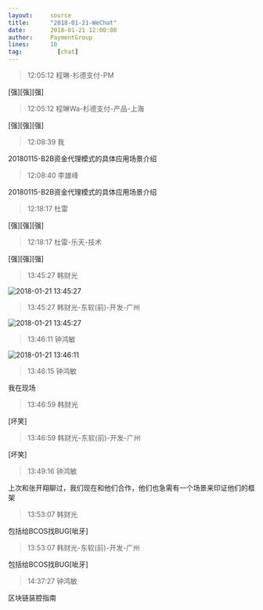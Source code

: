 ```yaml
---
layout:     source 
title:      "2018-01-21-WeChat"
date:       2018-01-21 12:00:00
author:     PaymentGroup
lines:      10 
tag:		  [chat]
---
```

> 12:05:12  程琳-杉德支付-PM  
   
[强][强][强]  
   
> 12:05:12  程琳Wa-杉德支付-产品-上海  
   
[强][强][强]  
   
> 12:08:39  我  
   
20180115-B2B资金代理模式的具体应用场景介绍  
   
> 12:08:40  李雄峰  
   
20180115-B2B资金代理模式的具体应用场景介绍  
   
> 12:18:17  杜雷  
   
[强][强][强]  
   
> 12:18:17  杜雷-乐天-技术  
   
[强][强][强]  
   
> 13:45:27  韩财光  
   
![2018-01-21 13:45:27](http://static.cocolian.org/img/20180121_134527.png) 
   
> 13:45:27  韩财光-东软(前)-开发-广州  
   
![2018-01-21 13:45:27](http://static.cocolian.org/img/20180121_134527.png) 
   
> 13:46:11  钟鸿敏  
   
![2018-01-21 13:46:11](http://static.cocolian.org/img/20180121_134611.png) 
   
> 13:46:15  钟鸿敏  
   
我在现场  
   
> 13:46:59  韩财光  
   
[坏笑]  
   
> 13:46:59  韩财光-东软(前)-开发-广州  
   
[坏笑]  
   
> 13:49:16  钟鸿敏  
   
上次和张开翔聊过，我们现在和他们合作，他们也急需有一个场景来印证他们的框架  
   
> 13:53:07  韩财光  
   
包括给BCOS找BUG[呲牙]  
   
> 13:53:07  韩财光-东软(前)-开发-广州  
   
包括给BCOS找BUG[呲牙]  
   
> 14:37:27  钟鸿敏  
   
区块链装腔指南  
   
